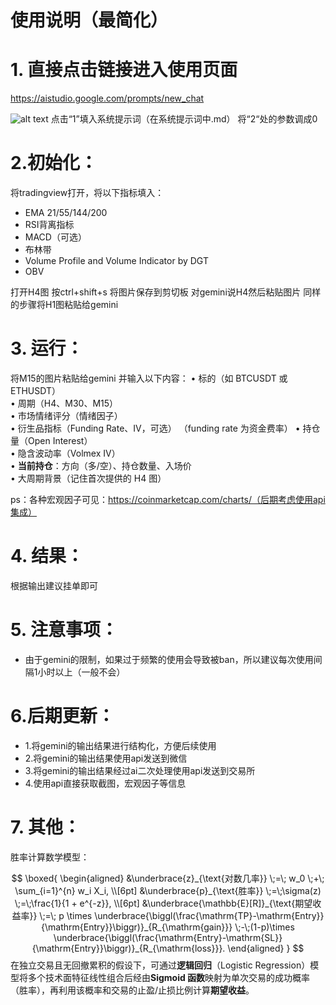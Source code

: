

# 使用说明（最简化）
# 1. 直接点击链接进入使用页面

https://aistudio.google.com/prompts/new_chat

![alt text](image.png)
点击“1”填入系统提示词（在系统提示词中.md）
将“2“处的参数调成0

# 2.初始化：
将tradingview打开，将以下指标填入：
- EMA 21/55/144/200
- RSI背离指标
- MACD（可选）
- 布林带
- Volume Profile and Volume Indicator by DGT
- OBV

打开H4图 按ctrl+shift+s
将图片保存到剪切板
对gemini说H4然后粘贴图片
同样的步骤将H1图粘贴给gemini


# 3. 运行：
将M15的图片粘贴给gemini
并输入以下内容：
     • 标的（如 BTCUSDT 或 ETHUSDT）  
     • 周期（H4、M30、M15）  
     • 市场情绪评分（情绪因子）  
     • 衍生品指标（Funding Rate、IV，可选）  （funding rate 为资金费率）
     • 持仓量（Open Interest）  
     • 隐含波动率（Volmex IV）  
     • **当前持仓**：方向（多/空）、持仓数量、入场价  
     • 大周期背景（记住首次提供的 H4 图）


ps：各种宏观因子可见：https://coinmarketcap.com/charts/（后期考虑使用api集成）
# 4. 结果：
根据输出建议挂单即可


# 5. 注意事项：
- 由于gemini的限制，如果过于频繁的使用会导致被ban，所以建议每次使用间隔1小时以上（一般不会）
# 6.后期更新：
- 1.将gemini的输出结果进行结构化，方便后续使用
- 2.将gemini的输出结果使用api发送到微信
- 3.将gemini的输出结果经过ai二次处理使用api发送到交易所
- 4.使用api直接获取截图，宏观因子等信息


# 7. 其他：
胜率计算数学模型：

$$
\boxed{
\begin{aligned}
&\underbrace{z}_{\text{对数几率}}
\;=\; w_0 \;+\; \sum_{i=1}^{n} w_i X_i, \\[6pt]
&\underbrace{p}_{\text{胜率}}
\;=\;\sigma(z)
\;=\;\frac{1}{1 + e^{-z}}, \\[6pt]
&\underbrace{\mathbb{E}[R]}_{\text{期望收益率}}
\;=\; p \times \underbrace{\biggl(\frac{\mathrm{TP}-\mathrm{Entry}}{\mathrm{Entry}}\biggr)}_{R_{\mathrm{gain}}}
\;-\;(1-p)\times \underbrace{\biggl(\frac{\mathrm{Entry}-\mathrm{SL}}{\mathrm{Entry}}\biggr)}_{R_{\mathrm{loss}}}.
\end{aligned}
}
$$
在独立交易且无回撤累积的假设下，可通过**逻辑回归**（Logistic Regression）模型将多个技术面特征线性组合后经由**Sigmoid 函数**映射为单次交易的成功概率（胜率），再利用该概率和交易的止盈/止损比例计算**期望收益**。